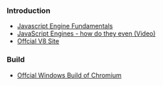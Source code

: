 ### Introduction

- [Javascript Engine Fundamentals](https://mathiasbynens.be/notes/shapes-ics)
- [JavaScript Engines - how do they even (Video)](https://www.youtube.com/watch?v=p-iiEDtpy6I)
- [Offcial V8 Site](https://v8.dev/)

### Build

- [Offcial Windows Build of Chromium](https://chromium.googlesource.com/chromium/src/+/master/docs/windows_build_instructions.md)

